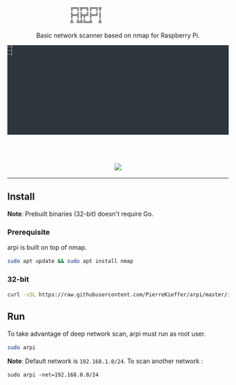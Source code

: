 ```
					╔═╗╦═╗╔═╗╦
					╠═╣╠╦╝╠═╝║
					╩ ╩╩╚═╩  ╩
```

<div align="center">

Basic network scanner based on nmap for Raspberry Pi. 

<img src="./assets/demo.gif"/>

<br/><br/>

<img src="./assets/arpi.jpg"/>


</div>

---

## Install 

**Note**: Prebuilt binaries (32-bit) doesn't require Go.

### Prerequisite 
arpi is built on top of nmap. 
```bash
sudo apt update && sudo apt install nmap
```

### 32-bit 
```bash 
curl -sSL https://raw.githubusercontent.com/PierreKieffer/arpi/master/install/install_arpi32.sh | bash
```

## Run 
To take advantage of deep network scan, arpi must run as root user. 

```bash
sudo arpi
```

**Note**: Default network is `192.168.1.0/24`. To scan another network : 
```
sudo arpi -net=192.168.0.0/24
```




